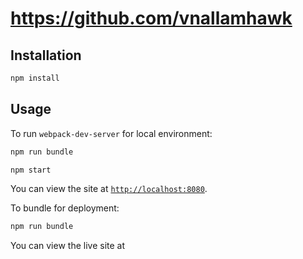 # https://github.com/vnallamhawk

## Installation

````sh
npm install
````

## Usage

To run `webpack-dev-server` for local environment:

````sh
npm run bundle

npm start
````
You can view the site at [`http://localhost:8080`](http://localhost:8080).

To bundle for deployment:

````sh
npm run bundle
````

You can view the live site at []()
